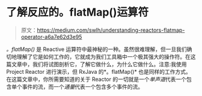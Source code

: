 # 了解反应的。flatMap()运算符

> 原文：<https://medium.com/swlh/understanding-reactors-flatmap-operator-a6a7e62d3e95>

*。flatMap()* 是 Reactive 运算符中最神秘的一种。虽然很难理解，但一旦我们确切地理解了它是如何工作的，它就成为我们工具箱中一个极其强大的操作符。在这篇文章中，我们将试图剖析它，了解它做什么，为什么它做什么。注意:我使用 Project Reactor 进行演示，但 RxJava 的*。flatMap()* 也是同样的工作方式。在这篇文章中，你所需要知道的关于 Reactor 的一切就是一个*单声道*代表一个包含单个事件的流，而一个*通量*代表一个包含多个事件的流。